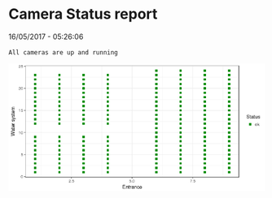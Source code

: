 Camera Status report
================
16/05/2017 - 05:26:06

    All cameras are up and running

![](camreport_files/figure-markdown_github/unnamed-chunk-2-1.png)
